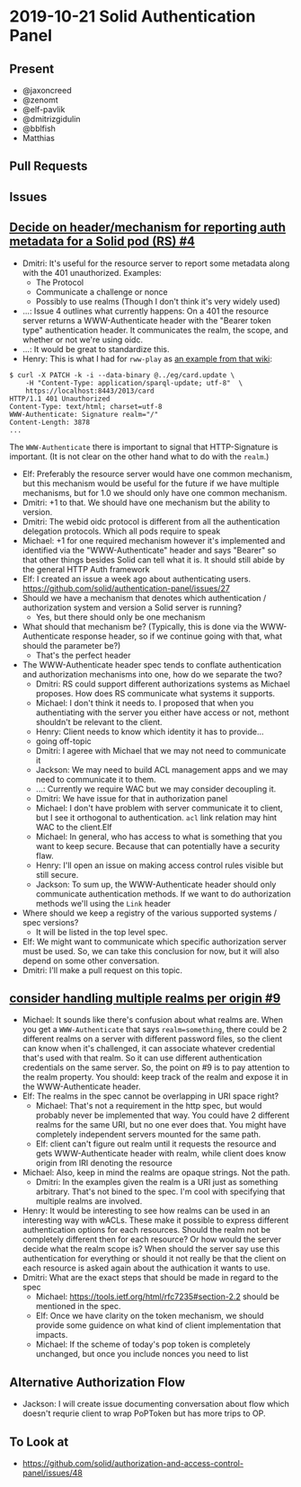 # 2019-10-21 Solid Authentication Panel

## Present

 - @jaxoncreed
 - @zenomt
 - @elf-pavlik
 - @dmitrizgidulin
 - @bblfish
 - Matthias

## Pull Requests



## Issues


## [Decide on header/mechanism for reporting auth metadata for a Solid pod (RS) #4](https://github.com/solid/authentication-panel/issues/4)

- Dmitri: It's useful for the resource server to report some metadata along with the 401 unauthorized. Examples:
    - The Protocol
    - Communicate a challenge or nonce
    - Possibly to use realms (Though I don't think it's very widely used)
- ...: Issue 4 outlines what currently happens: On a 401 the resource server returns a WWW-Authenticate header with the "Bearer token type" authentication header. It communicates the realm, the scope, and whether or not we're using oidc.
- ...: It would be great to standardize this.
- Henry: 
  This is what I had for `rww-play` as [an example from that  wiki](https://github.com/read-write-web/rww-play/wiki/Curl-Interactions):
```
$ curl -X PATCH -k -i --data-binary @../eg/card.update \
    -H "Content-Type: application/sparql-update; utf-8"  \
    https://localhost:8443/2013/card
HTTP/1.1 401 Unauthorized
Content-Type: text/html; charset=utf-8
WWW-Authenticate: Signature realm="/"
Content-Length: 3878
...
```
  The `WWW-Authenticate` there is important to signal that HTTP-Signature is important. (It is not clear on the other hand what to do with the `realm`.)
- Elf: Preferably the resource server would have one common mechanism, but this mechanism would be useful for the future if we have multiple mechanisms, but for 1.0 we should only have one common mechanism.
- Dmitri: +1 to that. We should have one mechanism but the ability to version.
- Dmitri: The webid oidc protocol is different from all the authentication delegation protocols. Which all pods require to speak
- Michael: +1 for one required mechanism however it's implemented and identified via the "WWW-Authenticate" header and says "Bearer" so that other things besides Solid can tell what it is. It should still abide by the general HTTP Auth framework
- Elf: I created an issue a week ago about authenticating users. https://github.com/solid/authentication-panel/issues/27
- Should we have a mechanism that denotes which authentication / authorization system and version a Solid server is running?
    - Yes, but there should only be one mechanism
- What should that mechanism be? (Typically, this is done via the WWW-Authenticate response header, so if we continue going with that, what should the parameter be?)
    - That's the perfect header
- The WWW-Authenticate header spec tends to conflate authentication and authorization mechanisms into one, how do we separate the two?
    - Dmitri: RS could support different authorizations systems as Michael proposes. How does RS communicate what systems it supports.
    - Michael: I don't think it needs to. I proposed that when you authentiating with the server you either have access or not, methont shouldn't be relevant to the client.
    - Henry: Client needs to know which identity it has to provide... 
    - going off-topic
    - Dmitri: I ageree with Michael that we may not need to communicate it
    - Jackson: We may need to build ACL management apps and we may need to communicate it to them.
    - ...: Currently we require WAC but we may consider decoupling it.
    - Dmitri: We have issue for that in authorization panel
    - Michael: I don't have problem with server communicate it to client, but I see it orthogonal to authentication. `acl` link relation may hint WAC to the client.Elf
    - Michael: In general, who has access to what is something that you want to keep secure. Because that can potentially have a security flaw.
    - Henry: I'll open an issue on making access control rules visible but still secure.
    - Jackson: To sum up, the WWW-Authenticate header should only communicate authentication methods. If we want to do authorization methods we'll using the `Link` header
- Where should we keep a registry of the various supported systems / spec versions?
    - It will be listed in the top level spec.
- Elf: We might want to communicate which specific authorization server must be used. So, we can take this conclusion for now, but it will also depend on some other conversation.
- Dmitri: I'll make a pull request on this topic.

## [consider handling multiple realms per origin #9](https://github.com/solid/authentication-panel/issues/9)

 - Michael: It sounds like there's confusion about what realms are. When you get a `WWW-Authenticate` that says `realm=something`, there could be 2 different realms on a server with different password files, so the client can know when it's challenged, it can associate whatever credential that's used with that realm. So it can use different authentication credentials on the same server. So, the point on #9 is to pay attention to the realm property. You should: keep track of the realm and expose it in the WWW-Authenticate header.
 - Elf: The realms in the spec cannot be overlapping in URI space right?
     - Michael: That's not a requirement in the http spec, but would probably never be implemented that way. You could have 2 different realms for the same URI, but no one ever does that. You might have completely independent servers mounted for the same path.
     - Elf: client can't figure out realm until it requests the resource and gets WWW-Authenticate header with realm, while client does know origin from IRI denoting the resource
 - Michael: Also, keep in mind the realms are opaque strings. Not the path.
     - Dmitri: In the examples given the realm is a URI just as something arbitrary. That's not bined to the spec. I'm cool with specifying that multiple realms are involved.
 - Henry: It would be interesting to see how realms can be used in an interesting way with wACLs. These make it possible to express different authentication options for each resources. Should the realm not be completely different then for each resource? Or how would the server decide what the realm scope is? When should the server say use this authentication for everything or should it not really be that the client on each resource is asked again about the authication it wants to use.
 - Dmitri: What are the exact steps that should be made in regard to the spec
     - Michael: https://tools.ietf.org/html/rfc7235#section-2.2 should be mentioned in the spec.
     - Elf: Once we have clarity on the token mechanism, we should provide some guidence on what kind of client implementation that impacts.
     - Michael: If the scheme of today's pop token is completely unchanged, but once you include nonces you need to list 
    

## Alternative Authorization Flow

- Jackson: I will create issue documenting conversation about flow which doesn't requrie client to wrap PoPToken but has more trips to OP.


## To Look at

 - https://github.com/solid/authorization-and-access-control-panel/issues/48
